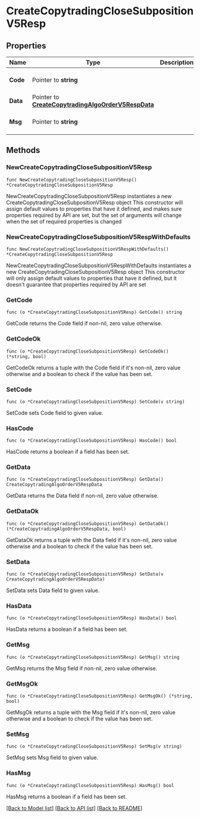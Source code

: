 # CreateCopytradingCloseSubpositionV5Resp

## Properties

Name | Type | Description | Notes
------------ | ------------- | ------------- | -------------
**Code** | Pointer to **string** |  | [optional] [default to ""]
**Data** | Pointer to [**CreateCopytradingAlgoOrderV5RespData**](CreateCopytradingAlgoOrderV5RespData.md) |  | [optional] 
**Msg** | Pointer to **string** |  | [optional] [default to ""]

## Methods

### NewCreateCopytradingCloseSubpositionV5Resp

`func NewCreateCopytradingCloseSubpositionV5Resp() *CreateCopytradingCloseSubpositionV5Resp`

NewCreateCopytradingCloseSubpositionV5Resp instantiates a new CreateCopytradingCloseSubpositionV5Resp object
This constructor will assign default values to properties that have it defined,
and makes sure properties required by API are set, but the set of arguments
will change when the set of required properties is changed

### NewCreateCopytradingCloseSubpositionV5RespWithDefaults

`func NewCreateCopytradingCloseSubpositionV5RespWithDefaults() *CreateCopytradingCloseSubpositionV5Resp`

NewCreateCopytradingCloseSubpositionV5RespWithDefaults instantiates a new CreateCopytradingCloseSubpositionV5Resp object
This constructor will only assign default values to properties that have it defined,
but it doesn't guarantee that properties required by API are set

### GetCode

`func (o *CreateCopytradingCloseSubpositionV5Resp) GetCode() string`

GetCode returns the Code field if non-nil, zero value otherwise.

### GetCodeOk

`func (o *CreateCopytradingCloseSubpositionV5Resp) GetCodeOk() (*string, bool)`

GetCodeOk returns a tuple with the Code field if it's non-nil, zero value otherwise
and a boolean to check if the value has been set.

### SetCode

`func (o *CreateCopytradingCloseSubpositionV5Resp) SetCode(v string)`

SetCode sets Code field to given value.

### HasCode

`func (o *CreateCopytradingCloseSubpositionV5Resp) HasCode() bool`

HasCode returns a boolean if a field has been set.

### GetData

`func (o *CreateCopytradingCloseSubpositionV5Resp) GetData() CreateCopytradingAlgoOrderV5RespData`

GetData returns the Data field if non-nil, zero value otherwise.

### GetDataOk

`func (o *CreateCopytradingCloseSubpositionV5Resp) GetDataOk() (*CreateCopytradingAlgoOrderV5RespData, bool)`

GetDataOk returns a tuple with the Data field if it's non-nil, zero value otherwise
and a boolean to check if the value has been set.

### SetData

`func (o *CreateCopytradingCloseSubpositionV5Resp) SetData(v CreateCopytradingAlgoOrderV5RespData)`

SetData sets Data field to given value.

### HasData

`func (o *CreateCopytradingCloseSubpositionV5Resp) HasData() bool`

HasData returns a boolean if a field has been set.

### GetMsg

`func (o *CreateCopytradingCloseSubpositionV5Resp) GetMsg() string`

GetMsg returns the Msg field if non-nil, zero value otherwise.

### GetMsgOk

`func (o *CreateCopytradingCloseSubpositionV5Resp) GetMsgOk() (*string, bool)`

GetMsgOk returns a tuple with the Msg field if it's non-nil, zero value otherwise
and a boolean to check if the value has been set.

### SetMsg

`func (o *CreateCopytradingCloseSubpositionV5Resp) SetMsg(v string)`

SetMsg sets Msg field to given value.

### HasMsg

`func (o *CreateCopytradingCloseSubpositionV5Resp) HasMsg() bool`

HasMsg returns a boolean if a field has been set.


[[Back to Model list]](../README.md#documentation-for-models) [[Back to API list]](../README.md#documentation-for-api-endpoints) [[Back to README]](../README.md)


